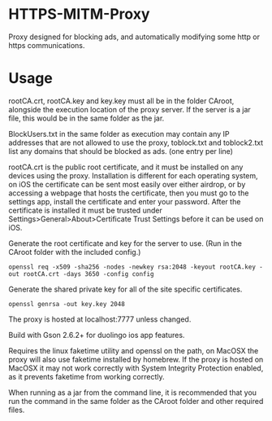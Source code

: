 # HTTPS-MITM-Proxy
Proxy designed for blocking ads, and automatically modifying some http or https communications.

# Usage
rootCA.crt, rootCA.key and key.key must all be in the folder CAroot, alongside the execution location of the proxy server. If the server is a jar file, this would be in the same folder as the jar.

BlockUsers.txt in the same folder as execution may contain any IP addresses that are not allowed to use the proxy, toblock.txt and toblock2.txt list any domains that should be blocked as ads. (one entry per line)

rootCA.crt is the public root certificate, and it must be installed on any devices using the proxy. Installation is different for each operating system, on iOS the certificate can be sent most easily over either airdrop, or by accessing a webpage that hosts the certificate, then you must go to the settings app, install the certificate and enter your password. After the certificate is installed it must be trusted under Settings>General>About>Certificate Trust Settings before it can be used on iOS.

Generate the root certificate and key for the server to use. (Run in the CAroot folder with the included config.)

`openssl req -x509 -sha256 -nodes -newkey rsa:2048 -keyout rootCA.key -out rootCA.crt -days 3650 -config config`

Generate the shared private key for all of the site specific certificates.

`openssl genrsa -out key.key 2048`

The proxy is hosted at localhost:7777 unless changed.

Build with Gson 2.6.2+ for duolingo ios app features.

Requires the linux faketime utility and openssl on the path, on MacOSX the proxy will also use faketime installed by homebrew. If the proxy is hosted on MacOSX it may not work correctly with System Integrity Protection enabled, as it prevents faketime from working correctly.

When running as a jar from the command line, it is recommended that you run the command in the same folder as the CAroot folder and other required files.



